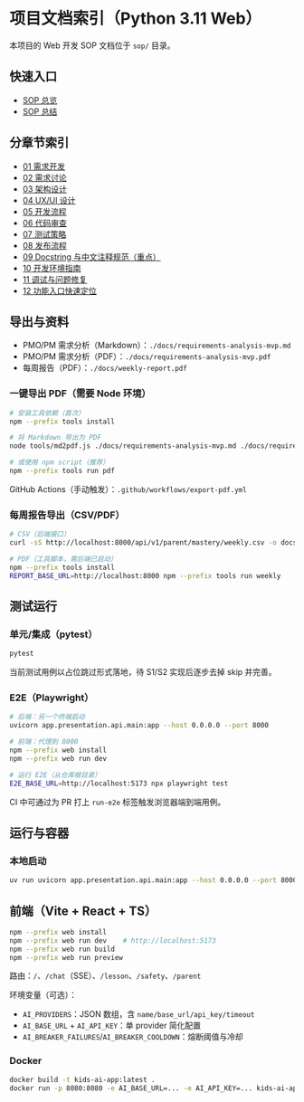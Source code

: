 # 项目文档索引（Python 3.11 Web）

本项目的 Web 开发 SOP 文档位于 `sop/` 目录。

## 快速入口

- [SOP 总览](./sop/README.md)
- [SOP 总结](./sop/SUMMARY.md)

## 分章节索引

- [01 需求开发](./sop/01-requirements-development.md)
- [02 需求讨论](./sop/02-requirements-discussion.md)
- [03 架构设计](./sop/03-architecture-design.md)
- [04 UX/UI 设计](./sop/04-ux-ui-design.md)
- [05 开发流程](./sop/05-development-process.md)
- [06 代码审查](./sop/06-code-review.md)
- [07 测试策略](./sop/07-testing-strategy.md)
- [08 发布流程](./sop/08-release-process.md)
- [09 Docstring 与中文注释规范（重点）](./sop/09-comment-standards.md)
- [10 开发环境指南](./sop/10-dev-environment-guide.md)
- [11 调试与问题修复](./sop/11-debugging-troubleshooting.md)
- [12 功能入口快速定位](./sop/12-feature-navigation-guide.md)

## 导出与资料

- PMO/PM 需求分析（Markdown）：`./docs/requirements-analysis-mvp.md`
- PMO/PM 需求分析（PDF）：`./docs/requirements-analysis-mvp.pdf`
- 每周报告（PDF）：`./docs/weekly-report.pdf`

### 一键导出 PDF（需要 Node 环境）

```bash
# 安装工具依赖（首次）
npm --prefix tools install

# 将 Markdown 导出为 PDF
node tools/md2pdf.js ./docs/requirements-analysis-mvp.md ./docs/requirements-analysis-mvp.pdf

# 或使用 npm script（推荐）
npm --prefix tools run pdf
```

GitHub Actions（手动触发）：`.github/workflows/export-pdf.yml`

### 每周报告导出（CSV/PDF）

```bash
# CSV（后端接口）
curl -sS http://localhost:8000/api/v1/parent/mastery/weekly.csv -o docs/weekly.csv

# PDF（工具脚本，需后端已启动）
npm --prefix tools install
REPORT_BASE_URL=http://localhost:8000 npm --prefix tools run weekly
```

## 测试运行

### 单元/集成（pytest）
```bash
pytest
```

当前测试用例以占位跳过形式落地，待 S1/S2 实现后逐步去掉 skip 并完善。

### E2E（Playwright）
```bash
# 后端：另一个终端启动
uvicorn app.presentation.api.main:app --host 0.0.0.0 --port 8000

# 前端：代理到 8000
npm --prefix web install
npm --prefix web run dev

# 运行 E2E（从仓库根目录）
E2E_BASE_URL=http://localhost:5173 npx playwright test
```

CI 中可通过为 PR 打上 `run-e2e` 标签触发浏览器端到端用例。

## 运行与容器

### 本地启动
```bash
uv run uvicorn app.presentation.api.main:app --host 0.0.0.0 --port 8000 --reload
```
## 前端（Vite + React + TS）

```bash
npm --prefix web install
npm --prefix web run dev    # http://localhost:5173
npm --prefix web run build
npm --prefix web run preview
```

路由：`/`、`/chat`（SSE）、`/lesson`、`/safety`、`/parent`

环境变量（可选）：
- `AI_PROVIDERS`：JSON 数组，含 `name/base_url/api_key/timeout`
- `AI_BASE_URL` + `AI_API_KEY`：单 provider 简化配置
- `AI_BREAKER_FAILURES`/`AI_BREAKER_COOLDOWN`：熔断阈值与冷却

### Docker
```bash
docker build -t kids-ai-app:latest .
docker run -p 8080:8080 -e AI_BASE_URL=... -e AI_API_KEY=... kids-ai-app:latest
```

